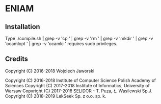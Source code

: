 # ENIAM

Installation
------------

Type
./compile.sh | grep -v 'cp ' | grep -v 'rm ' | grep -v 'mkdir ' | grep -v 'ocamlopt ' | grep -v 'ocamlc ' 
requires sudo privileges.

Credits
-------

Copyright (C) 2016-2018 Wojciech Jaworski <wjaworski atSPAMfree mimuw dot edu dot pl>

Copyright (C) 2016-2018 Institute of Computer Science Polish Academy of Sciences
Copyright (C) 2017-2018 Institute of Informatics, University of Warsaw
Copyright (C) 2017-2018 SELIDOR - T. Puza, Ł. Wasilewski Sp.J.
Copyright (C) 2018-2019 LekSeek Sp. z o.o. sp. k.
